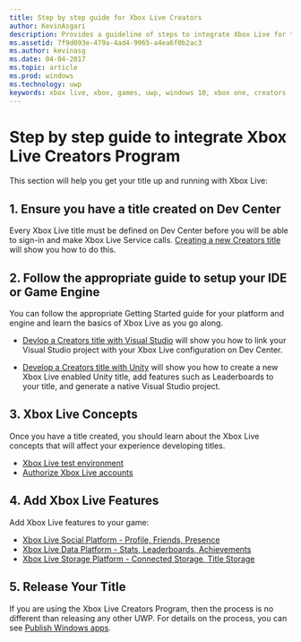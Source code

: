 ```yaml
---
title: Step by step guide for Xbox Live Creators
author: KevinAsgari
description: Provides a guideline of steps to integrate Xbox Live for the Creators Program.
ms.assetid: 7f9d093e-479a-4ad4-9965-a4ea6f0b2ac3
ms.author: kevinasg
ms.date: 04-04-2017
ms.topic: article
ms.prod: windows
ms.technology: uwp
keywords: xbox live, xbox, games, uwp, windows 10, xbox one, creators
---
```


# Step by step guide to integrate Xbox Live Creators Program

This section will help you get your title up and running with Xbox Live:

## 1. Ensure you have a title created on Dev Center
Every Xbox Live title must be defined on Dev Center before you will be able to sign-in and make Xbox Live Service calls.  [Creating a new Creators title](create-and-test-a-new-creators-title.md) will show you how to do this.

## 2. Follow the appropriate guide to setup your IDE or Game Engine
You can follow the appropriate Getting Started guide for your platform and engine and learn the basics of Xbox Live as you go along.

* [Devlop a Creators title with Visual Studio](develop-creators-title-with-visual-studio.md) will show you how to link your Visual Studio project with your Xbox Live configuration on Dev Center.

* [Develop a Creators title with Unity](develop-creators-title-with-unity.md) will show you how to create a new Xbox Live enabled Unity title, add features such as Leaderboards to your title, and generate a native Visual Studio project.

## 3. Xbox Live Concepts
Once you have a title created, you should learn about the Xbox Live concepts that will affect your experience developing titles.

- [Xbox Live test environment](../xbox-live-sandboxes.md)
- [Authorize Xbox Live accounts](authorize-xbox-live-accounts.md)

## 4. Add Xbox Live Features

Add Xbox Live features to your game:

- [Xbox Live Social Platform - Profile, Friends, Presence](../social-platform/social-platform.md)
- [Xbox Live Data Platform - Stats, Leaderboards, Achievements](../data-platform/data-platform.md)
- [Xbox Live Storage Platform - Connected Storage, Title Storage](../storage-platform/storage-platform.md)

## 5. Release Your Title

If you are using the Xbox Live Creators Program, then the process is no different than releasing any other UWP.  For details on the process, you can see [Publish Windows apps](https://developer.microsoft.com/en-us/store/publish-apps).
